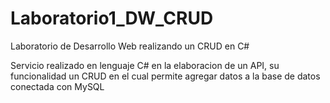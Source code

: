 # Laboratorio1_DW_CRUD
Laboratorio de Desarrollo Web realizando un CRUD en C#

Servicio realizado en lenguaje C# en la elaboracion de un API, su funcionalidad un CRUD
en el cual permite agregar datos a la base de datos conectada con MySQL
